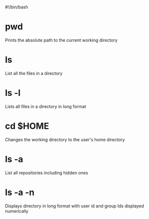 #!/bin/bash
# pwd
Prints the absolute path to the current working directory
# ls
List all the files in a directory
# ls -l
Lists all files in a directory in long format
# cd $HOME
Changes the working directory to the user's home directory
# ls -a
List all repositories including hidden ones
# ls -a -n 
Displays directory in long format with user id and group Ids displayed numerically
